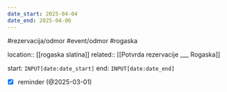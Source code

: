 ```yaml
---
date_start: 2025-04-04
date_end: 2025-04-06
---
```

#rezervacija/odmor #event/odmor #rogaska

location:: [[rogaska slatina]]
related:: [[Potvrda rezervacije ___ Rogaska]] 

start: `INPUT[date:date_start]`
end: `INPUT[date:date_end]`

- [x] reminder (@2025-03-01)